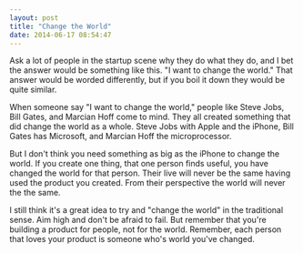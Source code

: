 ```yaml
---
layout: post
title: "Change the World"
date: 2014-06-17 08:54:47
---
```


Ask a lot of people in the startup scene why they do what they do, and I bet the answer would be something like this.  "I want to change the world."  That answer would be worded differently, but if you boil it down they would be quite similar.

When someone say "I want to change the world," people like Steve Jobs, Bill Gates, and Marcian Hoff come to mind.  They all created something that did change the world as a whole.  Steve Jobs with Apple and the iPhone, Bill Gates has Microsoft, and Marcian Hoff the microprocessor.

But I don't think you need something as big as the iPhone to change the world.  If you create one thing, that one person finds useful, you have changed the world for that person.  Their live will never be the same having used the product you created.  From their perspective the world will never the the same.

I still think it's a great idea to try and "change the world" in the traditional sense.  Aim high and don't be afraid to fail.  But remember that you're building a product for people, not for the world.  Remember, each person that loves your product is someone who's world you've changed.
